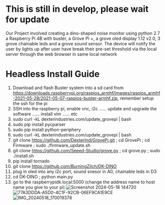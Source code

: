 # This is still in develop, please wait for update
Our Project involved creating a dino-shaped noise monitor using python 2.7 a Raspberry Pi 4B with buster, a Grove Pi +, a grove oled display 1.12 v2.0, 3 grove chainable leds and a grove sound sensor. The device will notify the user by lights up after user have break their pre-set threshold via the local server through the web browser in same local network
# Headless Install Guide
1. Download and flash Buster system into a sd card from https://downloads.raspberrypi.org/raspios_armhf/images/raspios_armhf-2021-05-28/2021-05-07-raspios-buster-armhf.zip, remember setup the ssh for the pi
2. SSH into the raspberry pi, enable vnc, i2c ...... update and upgrade the software ...... install vim ...... etc
3. sudo curl -kL dexterindustries.com/update_grovepi | bash
4. sudo pip install pycparser
5. sudo pip install python-periphery 
6. sudo curl -kL dexterindustries.com/update_grovepi | bash
7. git clone https://github.com/DexterInd/GrovePi.git ; cd GrovePi ; cd Firmware ; sudo ./firmware_update.sh
8. git clone https://github.com/Seeed-Studio/grove.py ; cd grove.py ; sudo ./install.sh
9. pip install tornado
10. git clone https://github.com/BurningZilch/DK-DINO
11. plug in oled into any i2c port, sound snesor in A0, chainable leds in D3
12. cd DK-DINO ; python main.py
13. go to the raspberrypidk.local:5000 (change the address name to host name you give to your pi)
![Screenshot 2024-05-18 144720](https://github.com/BurningZilch/DK-DINO/assets/55424397/9e184c40-e9a8-4270-bd81-55101db472bb)
![77A3DDDA-A5D0-4C1F-92CB-06EF9CA1E9CE](https://github.com/BurningZilch/DK-DINO/assets/55424397/2a92a36d-1388-4a4e-a0dd-d0c7f9b6267a)
![IMG_20240518_170019378](https://github.com/BurningZilch/DK-DINO/assets/55424397/d2fad827-cdc7-43c4-ae99-1ab6d0f69d37)

